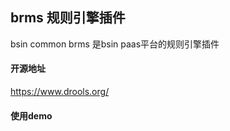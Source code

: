 ## brms 规则引擎插件

bsin common brms 是bsin paas平台的规则引擎插件

#### 开源地址
https://www.drools.org/

#### 使用demo

